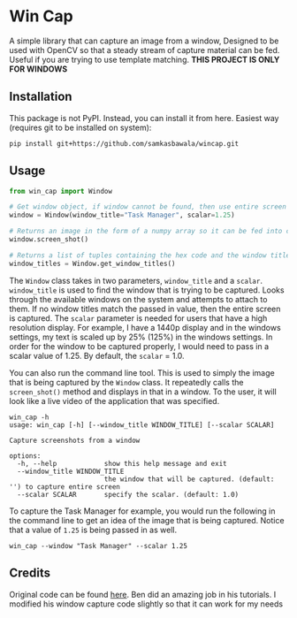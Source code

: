 # Win Cap
A simple library that can capture an image from a window,
Designed to be used with OpenCV so that a steady stream of capture material can be fed.
Useful if you are trying to use template matching.
**THIS PROJECT IS ONLY FOR WINDOWS**

## Installation
This package is not PyPI. Instead, you can install it from here.
Easiest way (requires git to be installed on system):
```
pip install git+https://github.com/samkasbawala/wincap.git
```

## Usage
```python
from win_cap import Window

# Get window object, if window cannot be found, then use entire screen
window = Window(window_title="Task Manager", scalar=1.25)

# Returns an image in the form of a numpy array so it can be fed into cv2
window.screen_shot()

# Returns a list of tuples containing the hex code and the window title
window_titles = Window.get_window_titles()
```
The `Window` class takes in two parameters, `window_title` and a `scalar`.
`window_title` is used to find the window that is trying to be captured.
Looks through the available windows on the system and attempts to attach to them.
If no window titles match the passed in value, then the entire screen is captured.
The `scalar` parameter is needed for users that have a high resolution display.
For example, I have a 1440p display and in the windows settings, my text is scaled up by 25% (125%) in the windows settings.
In order for the window to be captured properly, I would need to pass in a scalar value of 1.25.
By default, the `scalar` = 1.0.

You can also run the command line tool. This is used to simply the image that is being captured by the `Window` class.
It repeatedly calls the `screen_shot()` method and displays in that in a window.
To the user, it will look like a live video of the application that was specified.
```
win_cap -h
usage: win_cap [-h] [--window_title WINDOW_TITLE] [--scalar SCALAR]

Capture screenshots from a window

options:
  -h, --help            show this help message and exit
  --window_title WINDOW_TITLE
                        the window that will be captured. (default: '') to capture entire screen
  --scalar SCALAR       specify the scalar. (default: 1.0)
```

To capture the Task Manager for example, you would run the following in the command line to get an idea of the image that is being captured.
Notice that a value of `1.25` is being passed in as well.
```
win_cap --window "Task Manager" --scalar 1.25
```

## Credits
Original code can be found [here](https://learncodebygaming.com/blog/tutorial/opencv-object-detection-in-games).
Ben did an amazing job in his tutorials. I modified his window capture code slightly so
that it can work for my needs